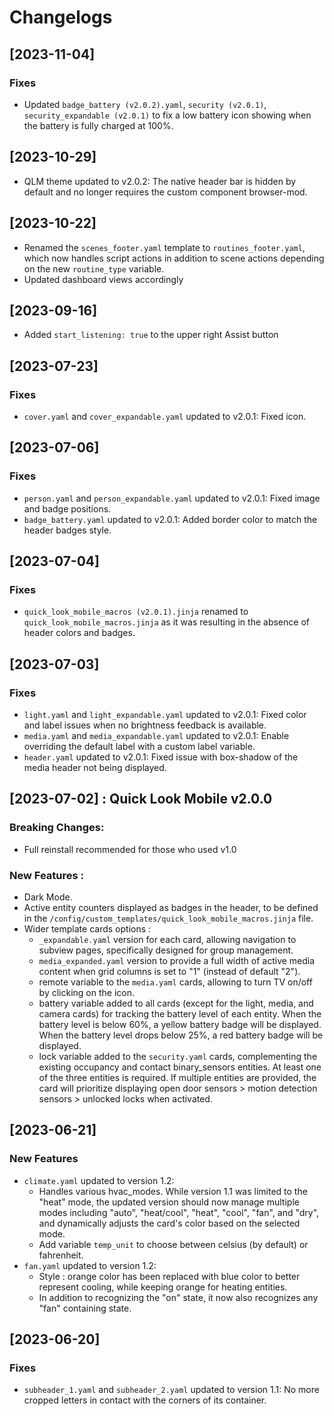# Changelogs

## [2023-11-04]
### Fixes
- Updated `badge_battery (v2.0.2).yaml`, `security (v2.0.1)`, `security_expandable (v2.0.1)` to fix a low battery icon showing when the battery is fully charged at 100%.

## [2023-10-29]
- QLM theme updated to v2.0.2: The native header bar is hidden by default and no longer requires the custom component browser-mod.

## [2023-10-22]
- Renamed the `scenes_footer.yaml` template to `routines_footer.yaml`, which now handles script actions in addition to scene actions depending on the new `routine_type` variable.
- Updated dashboard views accordingly 
  
## [2023-09-16]
- Added `start_listening: true` to the upper right Assist button

## [2023-07-23]
### Fixes
-  `cover.yaml` and `cover_expandable.yaml` updated to v2.0.1: Fixed icon.

## [2023-07-06]
### Fixes
-  `person.yaml` and `person_expandable.yaml` updated to v2.0.1: Fixed image and badge positions.
-  `badge_battery.yaml` updated to v2.0.1: Added border color to match the header badges style.
  
## [2023-07-04]
### Fixes
-  `quick_look_mobile_macros (v2.0.1).jinja` renamed to `quick_look_mobile_macros.jinja` as it was resulting in the absence of header colors and badges.

## [2023-07-03]
### Fixes
- `light.yaml` and `light_expandable.yaml` updated to v2.0.1: Fixed color and label issues when no brightness feedback is available.
- `media.yaml` and `media_expandable.yaml` updated to v2.0.1: Enable overriding the default label with a custom label variable.
- `header.yaml` updated to v2.0.1: Fixed issue with box-shadow of the media header not being displayed.

## [2023-07-02] : Quick Look Mobile v2.0.0

### Breaking Changes: 
- Full reinstall recommended for those who used v1.0

### New Features :
  - Dark Mode.
  - Active entity counters displayed as badges in the header, to be defined in the `/config/custom_templates/quick_look_mobile_macros.jinja` file.
  - Wider template cards options :
    - `_expandable.yaml` version for each card, allowing navigation to subview pages, specifically designed for group management.
    - `media_expanded.yaml` version to provide a full width of active media content when grid columns is set to "1" (instead of default "2").
    - remote variable to the `media.yaml` cards, allowing to turn TV on/off by clicking on the icon.
    - battery variable added to all cards (except for the light, media, and camera cards) for tracking the battery level of each entity. When the battery level is below 60%, a yellow battery badge will be displayed. When the battery level drops below 25%, a red battery badge will be displayed.
    - lock variable added to the `security.yaml` cards, complementing the existing occupancy and contact binary_sensors entities. At least one of the three entities is required. If multiple entities are provided, the card will prioritize displaying open door sensors > motion detection sensors > unlocked locks when activated.


## [2023-06-21]
### New Features
- `climate.yaml` updated to version 1.2:
  - Handles various hvac_modes. While version 1.1 was limited to the "heat" mode, the updated version should now manage multiple modes including "auto", "heat/cool", "heat", "cool", "fan", and "dry", and dynamically adjusts the card's color based on the selected mode.
  - Add variable `temp_unit` to choose between celsius (by default) or fahrenheit.
- `fan.yaml` updated to version 1.2:
  - Style : orange color has been replaced with blue color to better represent cooling, while keeping orange for heating entities.
  - In addition to recognizing the "on" state, it now also recognizes any "fan" containing state.

## [2023-06-20]
### Fixes
- `subheader_1.yaml` and `subheader_2.yaml` updated to version 1.1: No more cropped letters in contact with the corners of its container.

